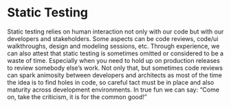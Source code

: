 # Static Testing

Static testing relies on human interaction not only with our code but with our developers and stakeholders. Some aspects can be code reviews, code/ui walkthroughs, design and modeling sessions, etc. Through experience, we can also attest that static testing is sometimes omitted or considered to be a waste of time. Especially when you need to hold up on production releases to review somebody else’s work. Not only that, but sometimes code reviews can spark animosity between developers and architects as most of the time the idea is to find holes in code, so careful tact must be in place and also maturity across development environments. In true fun we can say: “Come on, take the criticism, it is for the common good!”